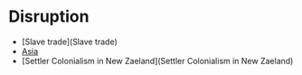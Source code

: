 # Disruption
- [Slave trade](Slave trade)
- [Asia](Asia)
- [Settler Colonialism in New Zaeland](Settler Colonialism in New Zaeland)
